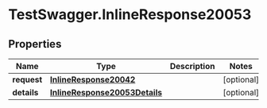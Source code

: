 # TestSwagger.InlineResponse20053

## Properties

Name | Type | Description | Notes
------------ | ------------- | ------------- | -------------
**request** | [**InlineResponse20042**](InlineResponse20042.md) |  | [optional] 
**details** | [**InlineResponse20053Details**](InlineResponse20053Details.md) |  | [optional] 


